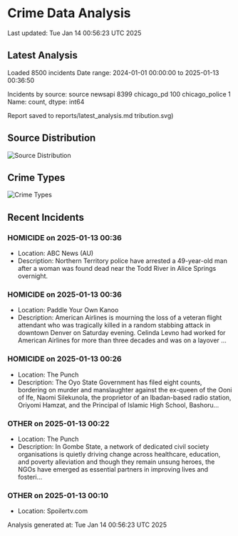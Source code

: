 # Crime Data Analysis
Last updated: Tue Jan 14 00:56:23 UTC 2025

## Latest Analysis

Loaded 8500 incidents
Date range: 2024-01-01 00:00:00 to 2025-01-13 00:36:50

Incidents by source:
source
newsapi           8399
chicago_pd         100
chicago_police       1
Name: count, dtype: int64

Report saved to reports/latest_analysis.md
tribution.svg)

## Source Distribution
![Source Distribution](images/source_distribution.svg)

## Crime Types
![Crime Types](images/crime_types.svg)

## Recent Incidents

### HOMICIDE on 2025-01-13 00:36
- Location: ABC News (AU)
- Description: Northern Territory police have arrested a 49-year-old man after a woman was found dead near the Todd River in Alice Springs overnight.


### HOMICIDE on 2025-01-13 00:36
- Location: Paddle Your Own Kanoo
- Description: American Airlines is mourning the loss of a veteran flight attendant who was tragically killed in a random stabbing attack in downtown Denver on Saturday evening. Celinda Levno had worked for American Airlines for more than three decades and was on a layover …


### HOMICIDE on 2025-01-13 00:26
- Location: The Punch
- Description: The Oyo State Government has filed eight counts, bordering on murder and manslaughter against the ex-queen of the Ooni of Ife, Naomi Silekunola, the proprietor of an Ibadan-based radio station, Oriyomi Hamzat, and the Principal of Islamic High School, Bashoru…


### OTHER on 2025-01-13 00:22
- Location: The Punch
- Description: In Gombe State, a network of dedicated civil society organisations is quietly driving change across healthcare, education, and poverty alleviation and though they remain unsung heroes, the NGOs have emerged as essential partners in improving lives and fosteri…


### OTHER on 2025-01-13 00:10
- Location: Spoilertv.com

Analysis generated at: Tue Jan 14 00:56:23 UTC 2025
